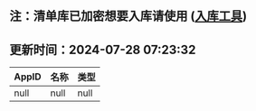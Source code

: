 ## 注：清单库已加密想要入库请使用 ([入库工具](https://github.com/BlankTMing/ManifestAutoUpdate/releases))

## 更新时间：2024-07-28 07:23:32
| AppID | 名称 | 类型  |
| :-------------------- | :----------------------------- | :----------- |
| null | null| null |
